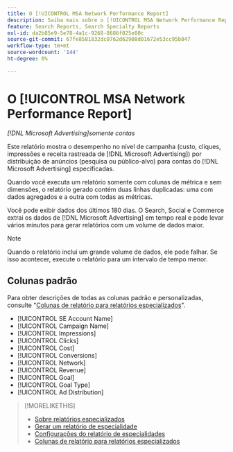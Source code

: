 ```yaml
---
title: O [!UICONTROL MSA Network Performance Report]
description: Saiba mais sobre o [!UICONTROL MSA Network Performance Report].
feature: Search Reports, Search Specialty Reports
exl-id: da2b85e9-5e78-4a1c-9268-8686f025e80c
source-git-commit: 67fe8581832dc0762d62908d01672e53cc95b847
workflow-type: tm+mt
source-wordcount: '144'
ht-degree: 0%

---
```


# O [!UICONTROL MSA Network Performance Report]

*[!DNL Microsoft Advertising]somente contas*

Este relatório mostra o desempenho no nível de campanha (custo, cliques, impressões e receita rastreada de [!DNL Microsoft Advertising]) por distribuição de anúncios (pesquisa ou público-alvo) para contas do [!DNL Microsoft Advertising] especificadas.

Quando você executa um relatório somente com colunas de métrica e sem dimensões, o relatório gerado contém duas linhas duplicadas: uma com dados agregados e a outra com todas as métricas.

Você pode exibir dados dos últimos 180 dias. O Search, Social e Commerce extrai os dados de [!DNL Microsoft Advertising] em tempo real e pode levar vários minutos para gerar relatórios com um volume de dados maior.

>[!NOTE]
>
>Quando o relatório inclui um grande volume de dados, ele pode falhar. Se isso acontecer, execute o relatório para um intervalo de tempo menor.

## Colunas padrão

Para obter descrições de todas as colunas padrão e personalizadas, consulte &quot;[Colunas de relatório para relatórios especializados](specialty-report-columns.md)&quot;.

* [!UICONTROL SE Account Name]
* [!UICONTROL Campaign Name]
* [!UICONTROL Impressions]
* [!UICONTROL Clicks]
* [!UICONTROL Cost]
* [!UICONTROL Conversions]
* [!UICONTROL Network]
* [!UICONTROL Revenue]
* [!UICONTROL Goal]
* [!UICONTROL Goal Type]
* [!UICONTROL Ad Distribution]

>[!MORELIKETHIS]
>
>* [Sobre relatórios especializados](specialty-report-about.md)
>* [Gerar um relatório de especialidade](specialty-report-generate.md)
>* [Configurações do relatório de especialidades](specialty-report-settings.md)
>* [Colunas de relatório para relatórios especializados](specialty-report-columns.md)

